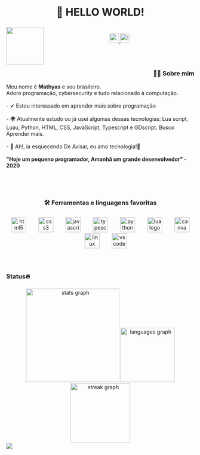 <h1 align="center">👋 HELLO WORLD!</h1>

###

<img align="left" height="100" src="https://images.emojiterra.com/google/noto-emoji/unicode-15/animated/270c.gif"  />

###
<br>
<div align="center">
  <a href="mailto:mathyasdeveras@gmail.com" target="_blank">
    <img src="https://img.shields.io/static/v1?message=Gmail&logo=gmail&label=&color=D14836&logoColor=white&labelColor=&style=for-the-badge" height="25" alt="gmail logo"  />
  </a>
  <a href="https://www.instagram.com/mathyasdeveraslino/" target="_blank">
    <img src="https://img.shields.io/static/v1?message=Instagram&logo=instagram&label=&color=E4405F&logoColor=white&labelColor=&style=for-the-badge" height="25" alt="instagram logo"  />
  </a>
</div>

###
<br>
<h2></h2>
<h3 align="right">👩‍💻  Sobre mim</h3>


<p align="left">Meu nome é <b>Mathyas</b> e sou brasileiro.<br>Adoro programação, cybersecurity e tudo relacionado à computação. <br><br> - ✔ Estou interessado em aprender mais sobre programação<br><br>- 🌍 Atualmente estudo ou já usei algumas dessas tecnologias: Lua script, Luau, Python, HTML, CSS, JavaScript, Typescript e GDscript. Busco Aprender mais.<br><br>- 🎈 Ah!, ia esquecendo De Avisar, eu amo tecnologia!👾<br><br><strong>"Hoje um pequeno programador, Amanhã um grande desenvolvedor" - 2020</strong>   <br><br></p>

###
<br>
<h3 align="center">🛠 Ferramentas e linguagens favoritas</h3>

###

<div align="center">
  <img src="https://cdn.jsdelivr.net/gh/devicons/devicon/icons/html5/html5-original.svg" height="40" alt="html5 logo"  />
  <img width="25" />
  <img src="https://cdn.jsdelivr.net/gh/devicons/devicon/icons/css3/css3-original.svg" height="40" alt="css3 logo"  />
  <img width="25" />
  <img src="https://cdn.jsdelivr.net/gh/devicons/devicon/icons/javascript/javascript-original.svg" height="40" alt="javascript logo"  />
  <img width="25" />
  <img src="https://cdn.jsdelivr.net/gh/devicons/devicon/icons/typescript/typescript-original.svg" height="40" alt="typescript logo"  />
  <img width="25" />
  <img src="https://cdn.jsdelivr.net/gh/devicons/devicon/icons/python/python-original.svg" height="40" alt="python logo"  />
  <img width="25" />
  <img src="https://cdn.jsdelivr.net/gh/devicons/devicon/icons/lua/lua-plain.svg" height="40" alt="lua logo"  />
  <img width="25" />
  <img src="https://cdn.jsdelivr.net/gh/devicons/devicon/icons/canva/canva-original.svg" height="40" alt="canva logo" draggable="false"  />
  <img width="25" />
  <img src="https://cdn.jsdelivr.net/gh/devicons/devicon/icons/linux/linux-original.svg" height="40" alt="linux logo" draggable="false"  />
  <img width="25" />
  <img src="https://cdn.jsdelivr.net/gh/devicons/devicon/icons/vscode/vscode-original.svg" height="40" alt="vscode logo" draggable="false"  />
</div>

###
<br>
<h3 align="left">Status🔥</h3>

###

<div align="center">
  <img src="https://github-readme-stats.vercel.app/api?username=MathyasDeVerasLino&hide_title=false&hide_rank=false&show_icons=true&include_all_commits=true&count_private=true&disable_animations=false&theme=github_dark&locale=pt-br&hide_border=true&order=1" height="250" alt="stats graph"  />
  <img src="https://github-readme-stats.vercel.app/api/top-langs?username=MathyasDeVerasLino&locale=pt-br&hide_title=false&layout=compact&card_width=320&langs_count=5&theme=github_dark&hide_border=false&order=2" height="145" alt="languages graph"  />
  <img src="https://streak-stats.demolab.com?user=MathyasDeVerasLino&locale=pt-br&mode=daily&theme=github_dark&hide_border=false&border_radius=5&order=3" height="160" alt="streak graph"  />
</div>

<a href="https://github.com/MathyasDeVerasLino" target="_blank">
  <img src="https://visitcount.itsvg.in/api?id=MathyasDeVerasLino&label=Views&color=12&icon=8&pretty=true" />
</a>
